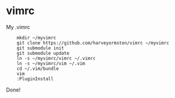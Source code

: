 # vimrc
My .vimrc

        mkdir ~/myvimrc
        git clone https://github.com/harveyormston/vimrc ~/myvimrc
        git submodule init
        git submodule update
        ln -s ~/myvimrc/vimrc ~/.vimrc
        ln -s ~/myvimrc/vim ~/.vim
        cd ~/.vim/bundle
        vim
        :PluginInstall
Done!
